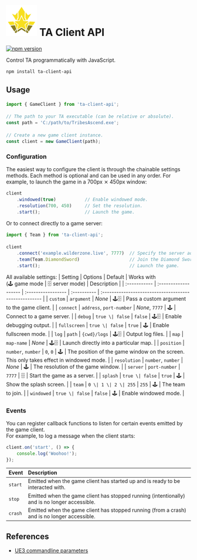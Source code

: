 # <img src="./logo.svg" style="width: 3em;"> TA Client API

[![npm version](https://badge.fury.io/js/ta-client-api.svg)](https://www.npmjs.com/package/ta-client-api)

Control TA programmatically with JavaScript.

```sh
npm install ta-client-api
```

## Usage

```js
import { GameClient } from 'ta-client-api';

// The path to your TA executable (can be relative or absolute).
const path = 'C:/path/to/TribesAscend.exe';

// Create a new game client instance.
const client = new GameClient(path);
```

### Configuration

The easiest way to configure the client is through the chainable settings methods.
Each method is optional and can be used in any order. For example, to launch the game in a 700px ⨯ 450px window:

```js
client
    .windowed(true)           // Enable windowed mode.
    .resolution(700, 450)     // Set the resolution.
    .start();                 // Launch the game.
```

Or to connect directly to a game server:

```js
import { Team } from 'ta-client-api';

client
    .connect('example.wilderzone.live', 7777)  // Specify the server address and port to connect to.
    .team(Team.DiamondSword)                   // Join the Diamond Sword team.
    .start();                                  // Launch the game.
```

All available settings:
| Setting      | Options              | Default            | Works with <br> (🕹️ game mode \| 🗄️ server mode) | Description                                           |
| :----------- | :------------------- | :----------------- | :---------- | :---------------------------------------------------- |
| `custom`     | `argument`           | *None*             | 🕹️🗄️        | Pass a custom argument to the game client.            |
| `connect`    | `address`, `port-number` | *None*, `7777` | 🕹️          | Connect to a game server.                             |
| `debug`      | `true \| false`      | `false`            | 🕹️🗄️        | Enable debugging output.                              |
| `fullscreen` | `true \| false`      | `true`             | 🕹️          | Enable fullscreen mode.                               |
| `log`        | `path`               | `{cwd}/logs`       | 🕹️🗄️        | Output log files.                                     |
| `map`        | `map-name`           | *None*             | 🕹️🗄️        | Launch directly into a particular map.                |
| `position`   | `number`, `number`   | `0`, `0`           | 🕹️          | The position of the game window on the screen. This only takes effect in windowed mode. |
| `resolution` | `number`, `number`   | *None*             | 🕹️          | The resolution of the game window.                    |
| `server`     | `port-number`        | `7777`             | 🗄️          | Start the game as a server.                           |
| `splash`     | `true \| false`      | `true`             | 🕹️          | Show the splash screen.                               |
| `team`       | `0 \| 1 \| 2 \| 255` | `255`              | 🕹️          | The team to join.                                     |
| `windowed`   | `true \| false`      | `false`            | 🕹️          | Enable windowed mode.                                 |


### Events

You can register callback functions to listen for certain events emitted by the game client.  
For example, to log a message when the client starts:
```js
client.on('start', () => {
    console.log('Woohoo!');
});
```

| Event   | Description                                                                     |
| :------ | :------------------------------------------------------------------------------ |
| `start` | Emitted when the game client has started up and is ready to be interacted with. |
| `stop`  | Emitted when the game client has stopped running (intentionally) and is no longer accessible. |
| `crash` | Emitted when the game client has stopped running (from a crash) and is no longer accessible. |


## References

- [UE3 commandline parameters](https://docs.unrealengine.com/udk/Three/CommandLineArguments.html)
